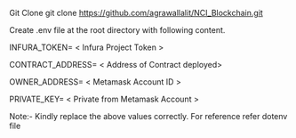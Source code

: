 Git Clone
git clone https://github.com/agrawallalit/NCI_Blockchain.git

Create .env file at the root directory with following content.

INFURA_TOKEN= < Infura Project Token >

CONTRACT_ADDRESS= < Address of Contract deployed>

OWNER_ADDRESS= < Metamask Account ID >

PRIVATE_KEY= < Private from Metamask Account >

Note:- Kindly replace the above values correctly. For reference refer dotenv file
